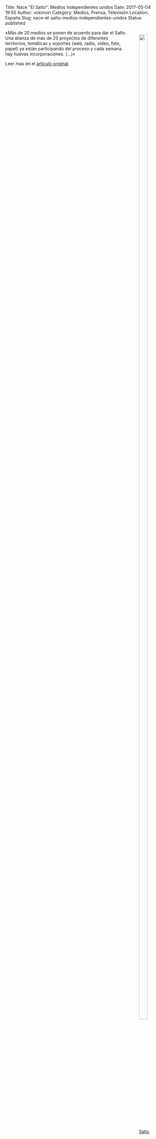 Title: Nace "El Salto": Medios independientes unidos
Date: 2017-05-04 19:55
Author: vokimon
Category: Medios, Prensa, Televisión
Location: España
Slug: nace-el-salto-medios-independientes-unidos
Status: published

<figure style='float:right; max-width:30%'>
<a href="https://saltamos.net/wp-content/uploads/2016/11/foto_salto-1200x686.jpg">
<img src="https://saltamos.net/wp-content/uploads/2016/11/foto_salto-1200x686.jpg" width=90% />
<figcaption style='text-align:center'>
Salto
</figcaption>
</a>
</figure>


«Más de 20 medios se ponen de acuerdo para dar el Salto.
Una alianza de más de 20 proyectos de diferentes territorios, temáticas y soportes (web, radio, vídeo, foto, papel)
ya están participando del proceso y cada semana hay nuevas incorporaciones. (...)»

Leer mas en el [artículo original](https://saltamos.net/quienes-saltamos/).


